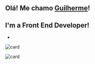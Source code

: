 ## Olá! Me chamo [Guilherme](https://gguilhermelopes.github.io)!

## I'm a Front End Developer!

-

![card](https://github-readme-stats.vercel.app/api?username=gguilhermelopes&theme=dracula&show_icons=true)

![card](https://github-readme-stats.vercel.app/api/top-langs/?username=gguilhermelopes&hide=html&layout=compact&theme=dracula)
